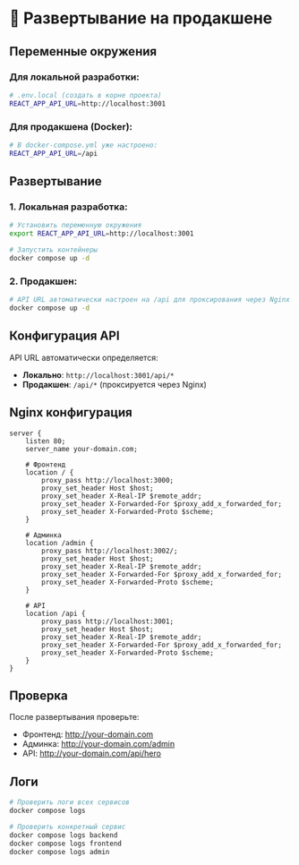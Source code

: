 # 🚀 Развертывание на продакшене

## Переменные окружения

### Для локальной разработки:
```bash
# .env.local (создать в корне проекта)
REACT_APP_API_URL=http://localhost:3001
```

### Для продакшена (Docker):
```bash
# В docker-compose.yml уже настроено:
REACT_APP_API_URL=/api
```

## Развертывание

### 1. Локальная разработка:
```bash
# Установить переменную окружения
export REACT_APP_API_URL=http://localhost:3001

# Запустить контейнеры
docker compose up -d
```

### 2. Продакшен:
```bash
# API URL автоматически настроен на /api для проксирования через Nginx
docker compose up -d
```

## Конфигурация API

API URL автоматически определяется:
- **Локально**: `http://localhost:3001/api/*`
- **Продакшен**: `/api/*` (проксируется через Nginx)

## Nginx конфигурация

```nginx
server {
    listen 80;
    server_name your-domain.com;
    
    # Фронтенд
    location / {
        proxy_pass http://localhost:3000;
        proxy_set_header Host $host;
        proxy_set_header X-Real-IP $remote_addr;
        proxy_set_header X-Forwarded-For $proxy_add_x_forwarded_for;
        proxy_set_header X-Forwarded-Proto $scheme;
    }
    
    # Админка
    location /admin {
        proxy_pass http://localhost:3002/;
        proxy_set_header Host $host;
        proxy_set_header X-Real-IP $remote_addr;
        proxy_set_header X-Forwarded-For $proxy_add_x_forwarded_for;
        proxy_set_header X-Forwarded-Proto $scheme;
    }
    
    # API
    location /api {
        proxy_pass http://localhost:3001;
        proxy_set_header Host $host;
        proxy_set_header X-Real-IP $remote_addr;
        proxy_set_header X-Forwarded-For $proxy_add_x_forwarded_for;
        proxy_set_header X-Forwarded-Proto $scheme;
    }
}
```

## Проверка

После развертывания проверьте:
- Фронтенд: http://your-domain.com
- Админка: http://your-domain.com/admin
- API: http://your-domain.com/api/hero

## Логи

```bash
# Проверить логи всех сервисов
docker compose logs

# Проверить конкретный сервис
docker compose logs backend
docker compose logs frontend
docker compose logs admin
```
